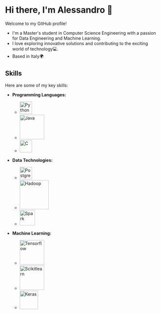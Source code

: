 # Hi there, I'm Alessandro 👋

Welcome to my GitHub profile!
- I'm a Master's student in Computer Science Engineering with a passion for Data Engineering and Machine Learning.
- I love exploring innovative solutions and contributing to the exciting world of technology💻.
- Based in Italy🌍

## Skills

Here are some of my key skills:

- **Programming Languages:**
  - <img src="https://upload.wikimedia.org/wikipedia/commons/c/c3/Python-logo-notext.svg" alt="Python" width="40"/>
  - <img src="https://logowik.com/content/uploads/images/java1655.logowik.com.webp" alt="Java" width="80"/>
  - <img src="https://upload.wikimedia.org/wikipedia/commons/1/19/C_Logo.png" alt="C" width="40"/>
- **Data Technologies:**
    - <img src="https://www.postgresql.org/media/img/about/press/elephant.png" alt="PostgreSQL" width="40"/>
    - <img src="https://upload.wikimedia.org/wikipedia/commons/3/38/Hadoop_logo_new.svg" alt="Hadoop" width="95"/>
    - <img src="https://upload.wikimedia.org/wikipedia/commons/f/f3/Apache_Spark_logo.svg" alt="Spark" width="50"/>

- **Machine Learning:**
    - <img src="https://upload.wikimedia.org/wikipedia/commons/a/ab/TensorFlow_logo.svg" alt="Tensorflow" width="80"/>
    - <img src="https://upload.wikimedia.org/wikipedia/commons/0/05/Scikit_learn_logo_small.svg" alt="Scikitlearn" width="80"/>
    - <img src="https://upload.wikimedia.org/wikipedia/commons/a/ae/Keras_logo.svg" alt="Keras" width="60"/>

<!--
**AlessandroPesare/AlessandroPesare** is a ✨ _special_ ✨ repository because its `README.md` (this file) appears on your GitHub profile.

Here are some ideas to get you started:

- 🔭 I’m currently working on ...
- 🌱 I’m currently learning ...
- 👯 I’m looking to collaborate on ...
- 🤔 I’m looking for help with ...
- 💬 Ask me about ...
- 📫 How to reach me: ...
- 😄 Pronouns: ...
- ⚡ Fun fact: ...
-->
